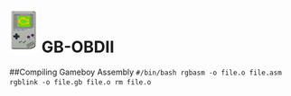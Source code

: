 # <img src="https://raw.githubusercontent.com/blitztide/GB-OBDII/master/gameboy.png" width="50" height="80">  GB-OBDII
##Compiling Gameboy Assembly
`#/bin/bash
rgbasm -o file.o file.asm
rgblink -o file.gb file.o
rm file.o`
